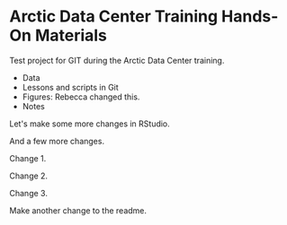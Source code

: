 # Arctic Data Center Training Hands-On Materials
Test project for GIT during the Arctic Data Center training.

* Data
* Lessons and scripts in Git
* Figures: Rebecca changed this.
* Notes

Let's make some more changes in RStudio.

And a few more changes.

Change 1.

Change 2. 

Change 3. 

Make another change to the readme.


